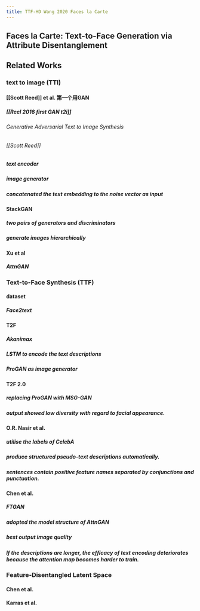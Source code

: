 ```yaml
---
title: TTF-HD Wang 2020 Faces la Carte
---
```


## Faces la Carte: Text-to-Face Generation via Attribute Disentanglement
## Related Works
### text to image (TTI)
#### [[Scott Reed]] et al. 第一个用GAN
##### [[Reel 2016 first GAN t2i]]
###### Generative Adversarial Text to Image Synthesis
###### [[Scott Reed]]
##### text encoder
##### image generator
##### concatenated the text embedding to the noise vector as input
#### StackGAN
##### two pairs of generators and discriminators
##### generate images hierarchically
#### Xu et al
##### AttnGAN
### Text-to-Face Synthesis (TTF)
#### dataset
##### Face2text
#### T2F
##### Akanimax
##### LSTM to encode the text descriptions
##### ProGAN as image generator
#### T2F 2.0
##### replacing ProGAN with MSG-GAN
##### output showed low diversity with regard to facial appearance.
#### O.R. Nasir et al.
##### utilise the labels of CelebA
##### produce structured pseudo-text descriptions automatically.
##### sentences contain positive feature names separated by conjunctions and punctuation.
#### Chen et al.
##### FTGAN
##### adopted the model structure of AttnGAN
##### best output image quality
##### If the descriptions are longer, the efﬁcacy of text encoding deteriorates because the attention map becomes harder to train.
### Feature-Disentangled Latent Space
#### Chen et al.
#### Karras et al.
